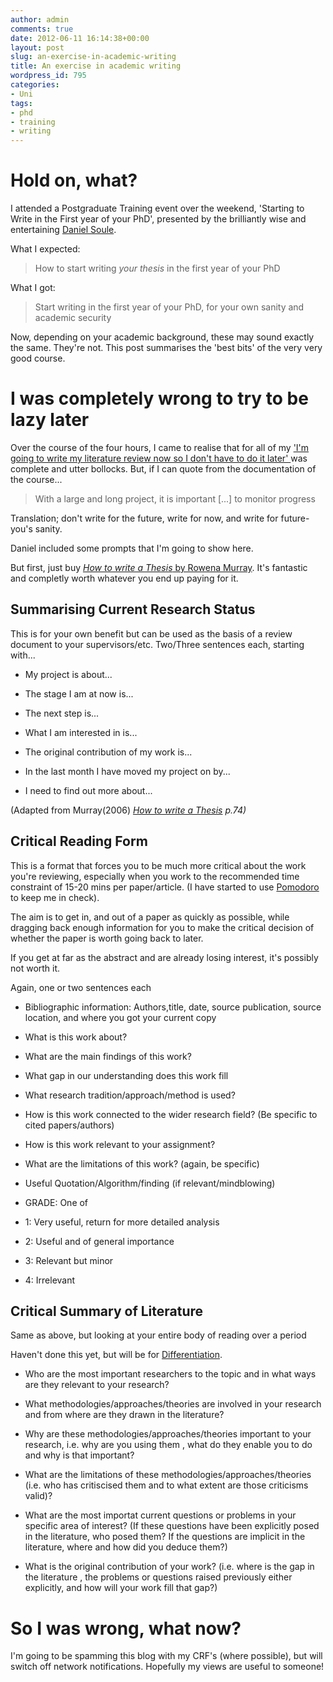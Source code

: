 ```yaml
---
author: admin
comments: true
date: 2012-06-11 16:14:38+00:00
layout: post
slug: an-exercise-in-academic-writing
title: An exercise in academic writing
wordpress_id: 795
categories:
- Uni
tags:
- phd
- training
- writing
---
```


# Hold on, what?


I attended a Postgraduate Training event over the weekend, 'Starting to Write in the First year of your PhD', presented by the brilliantly wise and entertaining [Daniel Soule](http://www.vitae.ac.uk/policy-practice/40707-303521/Dr-Daniel-Soule.html).

What I expected:


> How to start writing _your thesis_ in the first year of your PhD


What I got:


> Start writing in the first year of your PhD, for your own sanity and academic security


Now, depending on your academic background, these may sound exactly the same. They're not. This post summarises the 'best bits' of the very very good course.<!-- more -->


# I was completely wrong to try to be lazy later


Over the course of the four hours, I came to realise that for all of my ['I'm going to write my literature review now so I don't have to do it later' ](http://www.andrewbolster.info/2011/09/phd-diary-an-introduction-and-a-little-light-reading/)was complete and utter bollocks. But, if I can quote from the documentation of the course...


> With a large and long project, it is important [...] to monitor progress


Translation; don't write for the future, write for now, and write for future-you's sanity.

Daniel included some prompts that I'm going to show here.

But first, just buy [_How to write a Thesis_ by Rowena Murray](http://books.google.co.uk/books/about/How_to_Write_a_Thesis.html?id=H2htzdy-z_wC). It's fantastic and completly worth whatever you end up paying for it.


## Summarising Current Research Status


This is for your own benefit but can be used as the basis of a review document to your supervisors/etc. Two/Three sentences each, starting with...



	
  * My project is about...

	
  * The stage I am at now is...

	
  * The next step is...

	
  * What I am interested in is...

	
  * The original contribution of my work is...

	
  * In the last month I have moved my project on by...

	
  * I need to find out more about...


(Adapted from Murray(2006) _[How to write a Thesis](http://books.google.co.uk/books/about/How_to_Write_a_Thesis.html?id=H2htzdy-z_wC) p.74)_


## Critical Reading Form


This is a format that forces you to be much more critical about the work you're reviewing, especially when you work to the recommended time constraint of 15-20 mins per paper/article. (I have started to use [Pomodoro ](http://www.pomodorotechnique.com/)to keep me in check).

The aim is to get in, and out of a paper as quickly as possible, while dragging back enough information for you to make the critical decision of whether the paper is worth going back to later.

If you get at far as the abstract and are already losing interest, it's possibly not worth it.

Again, one or two sentences each



	
  * Bibliographic information: Authors,title, date, source publication, source location, and where you got your current copy

	
  * What is this work about?

	
  * What are the main findings of this work?

	
  * What gap in our understanding does this work fill

	
  * What research tradition/approach/method is used?

	
  * How is this work connected to the wider research field? (Be specific to cited papers/authors)

	
  * How is this work relevant to your assignment?

	
  * What are the limitations of this work? (again, be specific)

	
  * Useful Quotation/Algorithm/finding (if relevant/mindblowing)

	
  * GRADE: One of



	
  * 1: Very useful, return for more detailed analysis

	
  * 2: Useful and of general importance

	
  * 3: Relevant but minor

	
  * 4: Irrelevant




## Critical Summary of Literature


Same as above, but looking at your entire body of reading over a period

Haven't done this yet, but will be for [Differentiation](http://www.qub.ac.uk/schools/SchoolofPharmacy/Research/CurrentPGStudents/).



	
  * Who are the most important researchers to the topic and in what ways are they relevant to your research?

	
  * What methodologies/approaches/theories are involved in your research and from where are they drawn in the literature?

	
  * Why are these methodologies/approaches/theories important to your research, i.e. why are you using them , what do they enable you to do and why is that important?

	
  * What are the limitations of these methodologies/approaches/theories (i.e. who has critiscised them and to what extent are those criticisms valid)?

	
  * What are the most importat current questions or problems in your specific area of interest? (If these questions have been explicitly posed in the literature, who posed them? If the questions are implicit in the literature, where and how did you deduce them?)

	
  * What is the original contribution of your work? (i.e. where is the gap in the literature , the problems or questions raised previously either explicitly, and how will your work fill that gap?)




# So I was wrong, what now?


I'm going to be spamming this blog with my CRF's (where possible), but will switch off network notifications. Hopefully my views are useful to someone!


